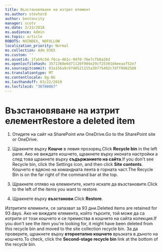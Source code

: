 ```yaml
---
title: Възстановяване на изтрит елемент
ms.author: stevhord
author: bentoncity
manager: scotv
ms.date: 3/23/2018
ms.audience: Admin
ms.topic: article
ROBOTS: NOINDEX, NOFOLLOW
localization_priority: Normal
ms.collection: Adm_O365
ms.custom: ''
ms.assetid: 1fab9c5d-f6ca-461c-94f0-76e7cfb8a26d
ms.openlocfilehash: 3571360e6d71120f904e29cf25301d4eeaaf52e7
ms.sourcegitcommit: 03a156a9c9740521155a30775492c7dff0982588
ms.translationtype: MT
ms.contentlocale: bg-BG
ms.lasthandoff: 03/22/2019
ms.locfileid: "30760867"
---
```

# <a name="restore-a-deleted-item"></a><span data-ttu-id="6dc1e-102">Възстановяване на изтрит елемент</span><span class="sxs-lookup"><span data-stu-id="6dc1e-102">Restore a deleted item</span></span>

1. <span data-ttu-id="6dc1e-103">Отидете на сайт на SharePoint или OneDrive.</span><span class="sxs-lookup"><span data-stu-id="6dc1e-103">Go to the SharePoint site or OneDrive.</span></span>
    
2. <span data-ttu-id="6dc1e-104">Щракнете върху **Кошче** в левия прозорец.</span><span class="sxs-lookup"><span data-stu-id="6dc1e-104">Click **Recycle bin** in the left pane.</span></span> <span data-ttu-id="6dc1e-105">Ако не виждате кошчето, щракнете върху иконата настройки а след това щракнете върху **съдържанието на сайта**.</span><span class="sxs-lookup"><span data-stu-id="6dc1e-105">If you don't see Recycle bin, click the Settings icon, and then click **Site contents**.</span></span> <span data-ttu-id="6dc1e-106">Кошчето е вдясно на командната лента в горната част.</span><span class="sxs-lookup"><span data-stu-id="6dc1e-106">The Recycle Bin is on the far right of the command bar at the top.</span></span>
    
3. <span data-ttu-id="6dc1e-107">Щракнете отляво на елементите, които искате да възстановите.</span><span class="sxs-lookup"><span data-stu-id="6dc1e-107">Click to the left of the items you want to restore.</span></span>
    
4. <span data-ttu-id="6dc1e-108">Щракнете върху **възстанови**.</span><span class="sxs-lookup"><span data-stu-id="6dc1e-108">Click **Restore**.</span></span>
    
<span data-ttu-id="6dc1e-109">Изтритите елементи, се запазват за 93 дни.</span><span class="sxs-lookup"><span data-stu-id="6dc1e-109">Deleted items are retained for 93 days.</span></span> <span data-ttu-id="6dc1e-110">Ако не виждате елемента, който търсите, той може да са изтрити от този кошчето и се премества в кошчето на сайта колекция.</span><span class="sxs-lookup"><span data-stu-id="6dc1e-110">If you don't see the item you're looking for, it might have been deleted from this recycle bin and moved to the site collection recycle bin.</span></span> <span data-ttu-id="6dc1e-111">За да проверите, щракнете върху **второетапно кошчето** връзката в дъното на кошчето.</span><span class="sxs-lookup"><span data-stu-id="6dc1e-111">To check, click the **Second-stage recycle bin** link at the bottom of the recycle bin.</span></span> 
  

